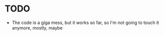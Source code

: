 # TODO

- The code is a giga mess, but it works so far, so I'm not going to touch it anymore, mostly, maybe
